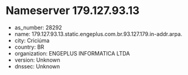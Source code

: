 # Nameserver 179.127.93.13

* as_number: 28292
* name: 179.127.93.13.static.engeplus.com.br.93.127.179.in-addr.arpa.
* city: Criciúma
* country: BR
* organization: ENGEPLUS INFORMATICA LTDA
* version: Unknown
* dnssec: Unknown

